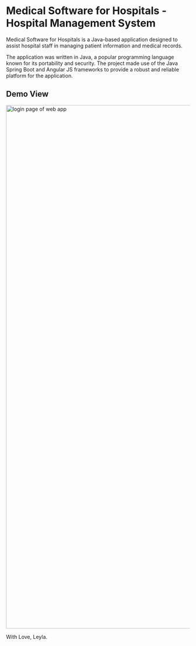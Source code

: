 # Medical Software for Hospitals - Hospital Management System

Medical Software for Hospitals is a Java-based application designed to assist hospital staff in managing patient information and medical records.

The application was written in Java, a popular programming language known for its portability and security. The project made use of the Java Spring Boot and Angular JS frameworks to provide a robust and reliable platform for the application.


## Demo View

<img width="1430" alt="login page of web app" src="https://user-images.githubusercontent.com/63939366/210435577-6096b06f-7019-4930-aa58-07cd5fce2aa4.png">


With Love, Leyla. 
